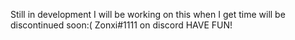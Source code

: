 Still in development
I will be working on this when I get time
will be discontinued soon:(
Zonxi#1111 on discord
HAVE FUN!
